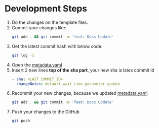 # Development Steps

1. Do the changes on the template files.  
2. Commit your changes like:
    ```bash
    git add . && git commit -m 'feat: Docs Update'
    ```
3. Get the latest commit hash with below code:
    ```bash
    git log -1
    ``` 
4. Open the [metadata.yaml](../metadata.yaml)  
5. Insert 2 new lines __top of the sha part__, your new sha is lates commit id
    ```yml
    - sha: <LAST_COMMIT_ID>
      changeNotes: default wait_time parameter update
    ```
6. Recommit your new changes, because we updated [metadata.yaml](../metadata.yaml)
    ```bash
    git add . && git commit -m 'feat: Docs Update'
    ```
7. Push your changes to the GitHub
   ```bash
   git push
   ```